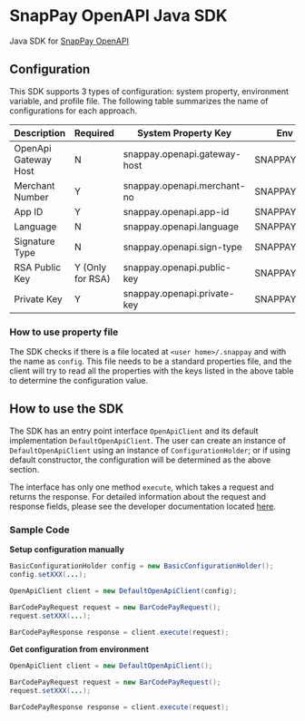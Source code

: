 # SnapPay OpenAPI Java SDK

Java SDK for [SnapPay OpenAPI](http://developer.snappay.ca/openapi/doc/index.html)

## Configuration

This SDK supports 3 types of configuration: system property, environment variable, and profile file. The following table summarizes the name of configurations for each approach.

| Description | Required | System Property Key | Env Variable Key | Profile File Key | Default Value | Sample Value |
| --- | --- | --- | --- | --- | --- | --- |
| OpenApi Gateway Host | N | snappay.openapi.gateway-host | SNAPPAY_GATEWAY_HOST | openapi.gateway-host | open.snappay.ca | |
| Merchant Number | Y | snappay.openapi.merchant-no | SNAPPAY_MERCHANT_NO | openapi.merchant-no | | 901800000116 |
| App ID | Y | snappay.openapi.app-id | SNAPPAY_APP_ID | openapi.app-id | | 9f00cd9a873c511e |
| Language | N | snappay.openapi.language | SNAPPAY_LANGUAGE | openapi.language | en-US | en-US or zh-CN|
| Signature Type | N | snappay.openapi.sign-type | SNAPPAY_SIGN_TYPE | openapi.sign-type | MD5 | MD5 or RSA |
| RSA Public Key | Y (Only for RSA) | snappay.openapi.public-key | SNAPPAY_PUBLIC_KEY | openapi.public-key | | |
| Private Key | Y | snappay.openapi.private-key | SNAPPAY_PRIVATE_KEY | openapi.private-key | | 7e2083699dd510575faa1c72f9e35d43 |

### How to use property file

The SDK checks if there is a file located at `<user home>/.snappay` and with the name as `config`. This file needs to be a standard properties file, and the client will try to read all the properties with the keys listed in the above table to determine the configuration value.

## How to use the SDK

The SDK has an entry point interface `OpenApiClient` and its default implementation `DefaultOpenApiClient`. The user can create an instance of `DefaultOpenApiClient` using an instance of `ConfigurationHolder`; or if using default constructor, the configuration will be determined as the above section.

The interface has only one method `execute`, which takes a request and returns the response. For detailed information about the request and response fields, please see the developer documentation located [here](http://developer.snappay.ca/openapi/doc/index.html).

### Sample Code

**Setup configuration manually**

```java
BasicConfigurationHolder config = new BasicConfigurationHolder();
config.setXXX(...);

OpenApiClient client = new DefaultOpenApiClient(config);

BarCodePayRequest request = new BarCodePayRequest();
request.setXXX(...);

BarCodePayResponse response = client.execute(request);
```

**Get configuration from environment**

```java
OpenApiClient client = new DefaultOpenApiClient();

BarCodePayRequest request = new BarCodePayRequest();
request.setXXX(...);

BarCodePayResponse response = client.execute(request);
```